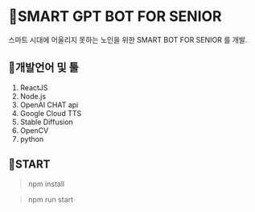 # 👴SMART GPT BOT FOR SENIOR

스마트 시대에 어울리지 못하는 노인을 위한 SMART BOT FOR SENIOR 를 개발. 

## 👴개발언어 및 툴

1. ReactJS
2. Node.js
3. OpenAI CHAT api
4. Google Cloud TTS
5. Stable Diffusion
6. OpenCV
7. python

## 👴START

> npm install 

> npm run start 


